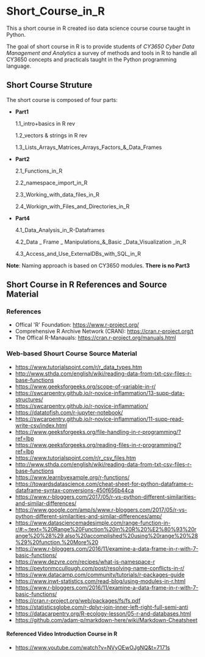 # Short_Course_in_R
This a short course in R created iso data science course course taught in Python. 

The goal of short course in R is to provide students of *CY3650 Cyber Data Management and Analytics* a survey of methods and tools in R to handle all CY3650 concepts and practicals taught in the Python programming language.

## Short Course Struture
The short course is composed of four parts:

* **Part1**

  1.1_intro+basics in R rev

  1.2_vectors & strings in R rev

  1.3_Lists_Arrays_Matrices_Arrays_Factors_&_Data_Frames

* **Part2**

  2.1_Functions_in_R

  2.2_namespace_import_in_R

  2.3_Working_with_data_files_in_R

  2.4_Workign_with_Files_and_Directories_in_R

* **Part4**

  4.1_Data_Analysis_in_R-Dataframes

  4.2_Data _ Frame _ Manipulations_&_Basic _Data_Visualization _in_R

  4.3_Access_and_Use_ExternalDBs_with_SQL_in_R

**Note**: Naming approach is based on CY3650 modules. **__There is no Part3__**

## Short Course in R References and Source Material

### References

* Offical 'R' Foundation: https://www.r-project.org/ 
* Comprehensive R Archive Network (CRAN): https://cran.r-project.org/t
* The Offical R-Manauals: https://cran.r-project.org/manuals.html

### Web-based Shourt Course Source Material

* https://www.tutorialspoint.com/r/r_data_types.htm
* http://www.sthda.com/english/wiki/reading-data-from-txt-csv-files-r-base-functions
* https://www.geeksforgeeks.org/scope-of-variable-in-r/
* https://swcarpentry.github.io/r-novice-inflammation/13-supp-data-structures/
* https://swcarpentry.github.io/r-novice-inflammation/
* https://datatofish.com/r-jupyter-notebook/
* https://swcarpentry.github.io/r-novice-inflammation/11-supp-read-write-csv/index.html
* https://www.geeksforgeeks.org/file-handling-in-r-programming/?ref=lbp
* https://www.geeksforgeeks.org/reading-files-in-r-programming/?ref=lbp
* https://www.tutorialspoint.com/r/r_csv_files.htm
* http://www.sthda.com/english/wiki/reading-data-from-txt-csv-files-r-base-functions
* https://www.learnbyexample.org/r-functions/
* https://towardsdatascience.com/cheat-sheet-for-python-dataframe-r-dataframe-syntax-conversions-450f656b44ca
* https://www.r-bloggers.com/2017/05/r-vs-python-different-similarities-and-similar-differences/
* https://www.google.com/amp/s/www.r-bloggers.com/2017/05/r-vs-python-different-similarities-and-similar-differences/amp/
* https://www.datasciencemadesimple.com/range-function-in-r/#:~:text=%20Range%20Function%20in%20R%20%E2%80%93%20range%20%28%29,also%20accomplished%20using%20range%20%28%29%20function.%20More%20
* https://www.r-bloggers.com/2016/11/examine-a-data-frame-in-r-with-7-basic-functions/
* https://www.dezyre.com/recipes/what-is-namespace-r
* https://peytonmccullough.com/post/resolving-name-conflicts-in-r/
* https://www.datacamp.com/community/tutorials/r-packages-guide
* https://www.inwt-statistics.com/read-blog/using-modules-in-r.html
* https://www.r-bloggers.com/2016/11/examine-a-data-frame-in-r-with-7-basic-functions/
* https://cran.r-project.org/web/packages/fs/fs.pdf
* https://statisticsglobe.com/r-dplyr-join-inner-left-right-full-semi-anti 
* https://datacarpentry.org/R-ecology-lesson/05-r-and-databases.html
* https://github.com/adam-p/markdown-here/wiki/Markdown-Cheatsheet

#### Referenced Video Introduction Course in R

* https://www.youtube.com/watch?v=NVyOEwOJgNQ&t=7171s
